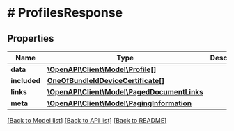 # # ProfilesResponse

## Properties

Name | Type | Description | Notes
------------ | ------------- | ------------- | -------------
**data** | [**\OpenAPI\Client\Model\Profile[]**](Profile.md) |  | 
**included** | [**OneOfBundleIdDeviceCertificate[]**](OneOfBundleIdDeviceCertificate.md) |  | [optional] 
**links** | [**\OpenAPI\Client\Model\PagedDocumentLinks**](PagedDocumentLinks.md) |  | 
**meta** | [**\OpenAPI\Client\Model\PagingInformation**](PagingInformation.md) |  | [optional] 

[[Back to Model list]](../../README.md#documentation-for-models) [[Back to API list]](../../README.md#documentation-for-api-endpoints) [[Back to README]](../../README.md)


